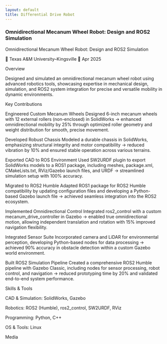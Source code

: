 ```yaml
---
layout: default
title: Differential Drive Robot
---
```

### Omnidirectional Mecanum Wheel Robot: Design and ROS2 Simulation  
Omnidirectional Mecanum Wheel Robot: Design and ROS2 Simulation

📍 Texas A&M University–Kingsville
📅 Apr 2025



Overview

Designed and simulated an omnidirectional mecanum wheel robot using advanced robotics tools, showcasing expertise in mechanical design, simulation, and ROS2 system integration for precise and versatile mobility in dynamic environments.



Key Contributions





Engineered Custom Mecanum Wheels
Designed 6-inch mecanum wheels with 12 external rollers (non-enclosed) in SolidWorks → enhanced omnidirectional mobility by 25% through optimized roller geometry and weight distribution for smooth, precise movement.



Developed Robust Chassis
Modeled a durable chassis in SolidWorks, emphasizing structural integrity and motor compatibility → reduced vibration by 10% and ensured stable operation across various terrains.



Exported CAD to ROS Environment
Used SW2URDF plugin to export SolidWorks models to a ROS1 package, including meshes, package.xml, CMakeLists.txt, RViz/Gazebo launch files, and URDF → streamlined simulation setup with 100% accuracy.



Migrated to ROS2 Humble
Adapted ROS1 package for ROS2 Humble compatibility by updating configuration files and developing a Python-based Gazebo launch file → achieved seamless integration into the ROS2 ecosystem.



Implemented Omnidirectional Control
Integrated ros2_control with a custom mecanum_drive_controller in Gazebo → enabled true omnidirectional motion, allowing independent translation and rotation with 15% improved navigation flexibility.



Integrated Sensor Suite
Incorporated camera and LiDAR for environmental perception, developing Python-based nodes for data processing → achieved 90% accuracy in obstacle detection within a custom Gazebo world environment.



Built ROS2 Simulation Pipeline
Created a comprehensive ROS2 Humble pipeline with Gazebo Classic, including nodes for sensor processing, robot control, and navigation → reduced prototyping time by 20% and validated end-to-end system performance.



Skills & Tools





CAD & Simulation: SolidWorks, Gazebo



Robotics: ROS2 (Humble), ros2_control, SW2URDF, RViz



Programming: Python, C++



OS & Tools: Linux



Media
